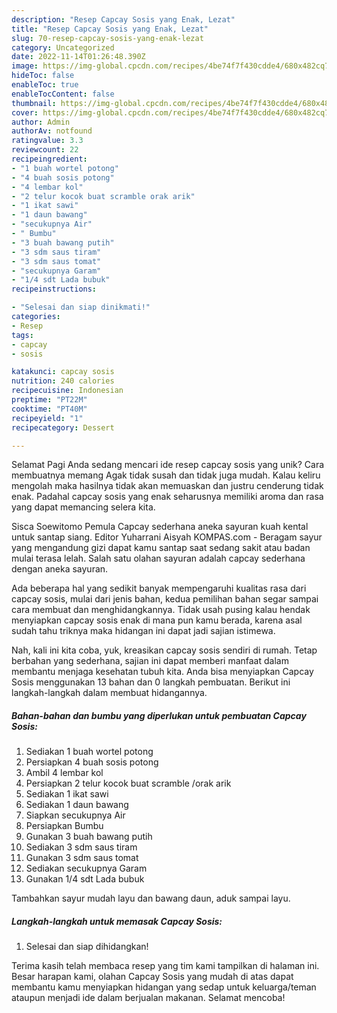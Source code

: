 ```yaml
---
description: "Resep Capcay Sosis yang Enak, Lezat"
title: "Resep Capcay Sosis yang Enak, Lezat"
slug: 70-resep-capcay-sosis-yang-enak-lezat
category: Uncategorized
date: 2022-11-14T01:26:48.390Z
image: https://img-global.cpcdn.com/recipes/4be74f7f430cdde4/680x482cq70/capcay-sosis-foto-resep-utama.jpg
hideToc: false
enableToc: true
enableTocContent: false
thumbnail: https://img-global.cpcdn.com/recipes/4be74f7f430cdde4/680x482cq70/capcay-sosis-foto-resep-utama.jpg
cover: https://img-global.cpcdn.com/recipes/4be74f7f430cdde4/680x482cq70/capcay-sosis-foto-resep-utama.jpg
author: Admin
authorAv: notfound
ratingvalue: 3.3
reviewcount: 22
recipeingredient:
- "1 buah wortel potong"
- "4 buah sosis potong"
- "4 lembar kol"
- "2 telur kocok buat scramble orak arik"
- "1 ikat sawi"
- "1 daun bawang"
- "secukupnya Air"
- " Bumbu"
- "3 buah bawang putih"
- "3 sdm saus tiram"
- "3 sdm saus tomat"
- "secukupnya Garam"
- "1/4 sdt Lada bubuk"
recipeinstructions:

- "Selesai dan siap dinikmati!"
categories:
- Resep
tags:
- capcay
- sosis

katakunci: capcay sosis 
nutrition: 240 calories
recipecuisine: Indonesian
preptime: "PT22M"
cooktime: "PT40M"
recipeyield: "1"
recipecategory: Dessert

---
```



Selamat Pagi Anda sedang mencari ide resep capcay sosis yang unik? Cara membuatnya memang Agak tidak susah dan tidak juga mudah. Kalau keliru mengolah maka hasilnya tidak akan memuaskan dan justru cenderung tidak enak. Padahal capcay sosis yang enak seharusnya memiliki aroma dan rasa yang dapat memancing selera kita.


Sisca Soewitomo Pemula Capcay sederhana aneka sayuran kuah kental untuk santap siang. Editor Yuharrani Aisyah KOMPAS.com - Beragam sayur yang mengandung gizi dapat kamu santap saat sedang sakit atau badan mulai terasa lelah. Salah satu olahan sayuran adalah capcay sederhana dengan aneka sayuran.

Ada beberapa hal yang sedikit banyak mempengaruhi kualitas rasa dari capcay sosis, mulai dari jenis bahan, kedua pemilihan bahan segar sampai cara membuat dan menghidangkannya. Tidak usah pusing kalau hendak menyiapkan capcay sosis enak di mana pun kamu berada, karena asal sudah tahu triknya maka hidangan ini dapat jadi sajian istimewa.


Nah, kali ini kita coba, yuk, kreasikan capcay sosis sendiri di rumah. Tetap berbahan yang sederhana, sajian ini dapat memberi manfaat dalam membantu menjaga kesehatan tubuh kita. Anda bisa menyiapkan Capcay Sosis menggunakan 13 bahan dan 0 langkah pembuatan. Berikut ini langkah-langkah dalam membuat hidangannya.

<!--inarticleads1-->

##### Bahan-bahan dan bumbu yang diperlukan untuk pembuatan Capcay Sosis:

1. Sediakan 1 buah wortel potong
1. Persiapkan 4 buah sosis potong
1. Ambil 4 lembar kol
1. Persiapkan 2 telur kocok buat scramble /orak arik
1. Sediakan 1 ikat sawi
1. Sediakan 1 daun bawang
1. Siapkan secukupnya Air
1. Persiapkan  Bumbu
1. Gunakan 3 buah bawang putih
1. Sediakan 3 sdm saus tiram
1. Gunakan 3 sdm saus tomat
1. Sediakan secukupnya Garam
1. Gunakan 1/4 sdt Lada bubuk


Tambahkan sayur mudah layu dan bawang daun, aduk sampai layu. 

<!--inarticleads2-->

##### Langkah-langkah untuk memasak Capcay Sosis:


1. Selesai dan siap dihidangkan!



Terima kasih telah membaca resep yang tim kami tampilkan di halaman ini. Besar harapan kami, olahan Capcay Sosis yang mudah di atas dapat membantu kamu menyiapkan hidangan yang sedap untuk keluarga/teman ataupun menjadi ide dalam berjualan makanan. Selamat mencoba!
